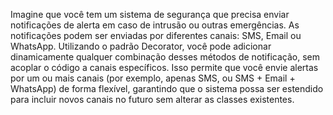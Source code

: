 Imagine que você tem um sistema de segurança que precisa enviar notificações de alerta em caso de intrusão ou outras emergências. As notificações podem ser enviadas por diferentes canais: SMS, Email ou WhatsApp. Utilizando o padrão Decorator, você pode adicionar dinamicamente qualquer combinação desses métodos de notificação, sem acoplar o código a canais específicos. Isso permite que você envie alertas por um ou mais canais (por exemplo, apenas SMS, ou SMS + Email + WhatsApp) de forma flexível, garantindo que o sistema possa ser estendido para incluir novos canais no futuro sem alterar as classes existentes.
